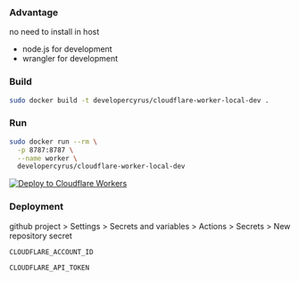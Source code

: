 ### Advantage
no need to install in host
- node.js for development
- wrangler for development

### Build
```bash
sudo docker build -t developercyrus/cloudflare-worker-local-dev . 
```
### Run
```bash
sudo docker run --rm \
  -p 8787:8787 \
  --name worker \
  developercyrus/cloudflare-worker-local-dev
```

[![Deploy to Cloudflare Workers](https://deploy.workers.cloudflare.com/button)](https://deploy.workers.cloudflare.com/?url=https://github.com/developercyrus/docker-cloudflare-worker-local-dev)

### Deployment
github project > Settings > Secrets and variables > Actions > Secrets > New repository secret
```bash
CLOUDFLARE_ACCOUNT_ID

CLOUDFLARE_API_TOKEN
```
